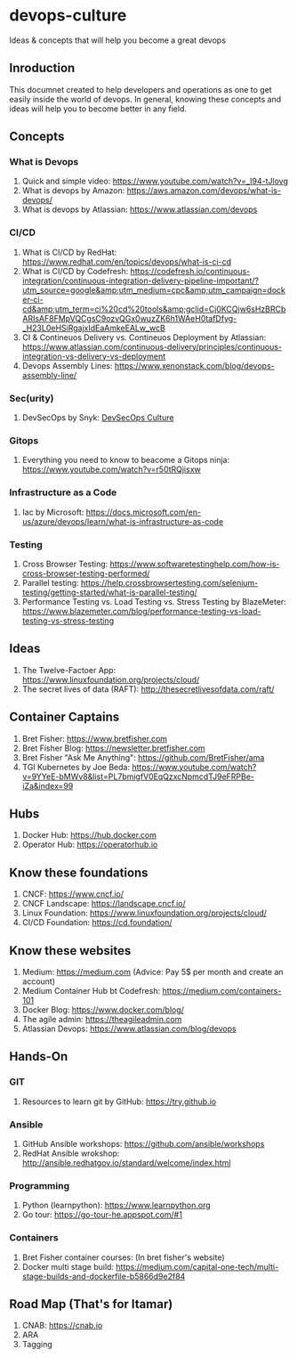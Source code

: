 # devops-culture
Ideas &amp; concepts that will help you become a great devops

## Inroduction
This documnet created to help developers and operations as one to get easily inside the world of devops.
In general, knowing these concepts and ideas will help you to become better in any field.

## Concepts

### What is Devops
1. Quick and simple video: https://www.youtube.com/watch?v=_I94-tJlovg
1. What is devops by Amazon: https://aws.amazon.com/devops/what-is-devops/
1. What is devops by Atlassian: https://www.atlassian.com/devops

### CI/CD
1. What is CI/CD by RedHat: https://www.redhat.com/en/topics/devops/what-is-ci-cd
1. What is CI/CD by Codefresh: https://codefresh.io/continuous-integration/continuous-integration-delivery-pipeline-important/?utm_source=google&amp;utm_medium=cpc&amp;utm_campaign=docker-ci-cd&amp;utm_term=ci%20cd%20tools&amp;gclid=Cj0KCQjw6sHzBRCbARIsAF8FMpVQCgsC9ozvQGx0wuzZK6h1WAeH0tafDfyg-_H23L0eHSiRgajxIdEaAmkeEALw_wcB
1. CI &amp; Contineuos Delivery vs. Contineuos Deployment by Atlassian: https://www.atlassian.com/continuous-delivery/principles/continuous-integration-vs-delivery-vs-deployment
1. Devops Assembly Lines: https://www.xenonstack.com/blog/devops-assembly-line/

### Sec(urity)
1. DevSecOps by Snyk: [DevSecOps Culture](devsecops/DevSecOps-Culture.pdf)

### Gitops
1. Everything you need to know to beacome a Gitops ninja: https://www.youtube.com/watch?v=r50tRQjisxw

### Infrastructure as a Code
1. Iac by Microsoft: https://docs.microsoft.com/en-us/azure/devops/learn/what-is-infrastructure-as-code

### Testing
1. Cross Browser Testing: https://www.softwaretestinghelp.com/how-is-cross-browser-testing-performed/
1. Parallel testing: https://help.crossbrowsertesting.com/selenium-testing/getting-started/what-is-parallel-testing/
1. Performance Testing vs. Load Testing vs. Stress Testing by BlazeMeter: https://www.blazemeter.com/blog/performance-testing-vs-load-testing-vs-stress-testing

## Ideas
1. The Twelve-Factoer App: https://www.linuxfoundation.org/projects/cloud/
1. The secret lives of data (RAFT): http://thesecretlivesofdata.com/raft/

## Container Captains
1. Bret Fisher: https://www.bretfisher.com
1. Bret Fisher Blog: https://newsletter.bretfisher.com
1. Bret Fisher "Ask Me Anything": https://github.com/BretFisher/ama
1. TGI Kubernetes by Joe Beda: https://www.youtube.com/watch?v=9YYeE-bMWv8&list=PL7bmigfV0EqQzxcNpmcdTJ9eFRPBe-iZa&index=99

## Hubs
1. Docker Hub: https://hub.docker.com
2. Operator Hub: https://operatorhub.io

## Know these foundations
1. CNCF: https://www.cncf.io/
1. CNCF Landscape: https://landscape.cncf.io/
1. Linux Foundation: https://www.linuxfoundation.org/projects/cloud/
1. CI/CD Foundation: https://cd.foundation/

## Know these websites
1. Medium: https://medium.com (Advice: Pay 5$ per month and create an account)
1. Medium Container Hub bt Codefresh: https://medium.com/containers-101
1. Docker Blog: https://www.docker.com/blog/
1. The agile admin: https://theagileadmin.com
1. Atlassian Devops: https://www.atlassian.com/blog/devops

## Hands-On

### GIT
1. Resources to learn git by GitHub: https://try.github.io

### Ansible
1. GitHub Ansible workshops: https://github.com/ansible/workshops
1. RedHat Ansible wrokshop: http://ansible.redhatgov.io/standard/welcome/index.html

### Programming
1. Python (learnpython): https://www.learnpython.org
1. Go tour: https://go-tour-he.appspot.com/#1

### Containers
1. Bret Fisher container courses: (In bret fisher's website)
1. Docker multi stage build: https://medium.com/capital-one-tech/multi-stage-builds-and-dockerfile-b5866d9e2f84

## Road Map (That's for Itamar)
1. CNAB: https://cnab.io
1. ARA
1. Tagging